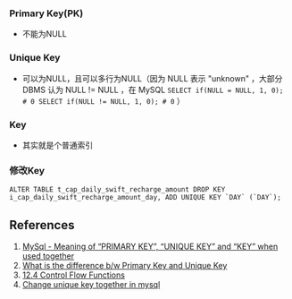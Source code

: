 ### Primary Key(PK)
* 不能为NULL

### Unique Key
* 可以为NULL，且可以多行为NULL（因为 NULL 表示 "unknown" ，大部分 DBMS 认为 NULL != NULL ，在 MySQL `SELECT if(NULL = NULL, 1, 0); # 0 SELECT if(NULL != NULL, 1, 0); # 0` ）

### Key
* 其实就是个普通索引

### 修改Key
```
ALTER TABLE t_cap_daily_swift_recharge_amount DROP KEY i_cap_daily_swift_recharge_amount_day, ADD UNIQUE KEY `DAY` (`DAY`);
```


## References
1. [MySql - Meaning of “PRIMARY KEY”, “UNIQUE KEY” and “KEY” when used together][1]
2. [What is the difference b/w Primary Key and Unique Key][2]
3. [12.4 Control Flow Functions][3]
4. [Change unique key together in mysql][4]

[1]: http://stackoverflow.com/questions/10908561/mysql-meaning-of-primary-key-unique-key-and-key-when-used-together "MySql - Meaning of “PRIMARY KEY”, “UNIQUE KEY” and “KEY” when used together"
[2]: http://stackoverflow.com/questions/2973420/what-is-the-difference-b-w-primary-key-and-unique-key "What is the difference b/w Primary Key and Unique Key"
[3]: http://dev.mysql.com/doc/refman/5.7/en/control-flow-functions.html "12.4 Control Flow Functions"
[4]: http://stackoverflow.com/questions/20116140/change-unique-key-together-in-mysql "Change unique key together in mysql"
